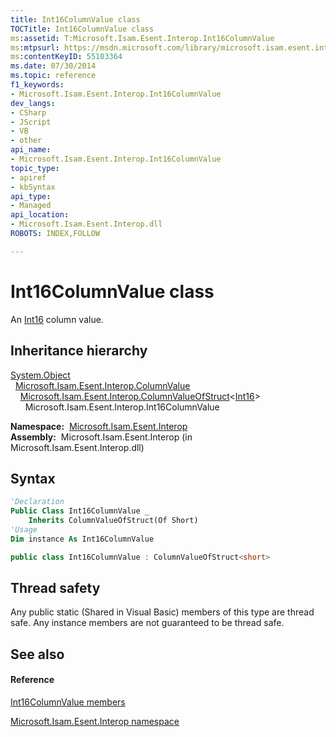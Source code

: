 ```yaml
---
title: Int16ColumnValue class
TOCTitle: Int16ColumnValue class
ms:assetid: T:Microsoft.Isam.Esent.Interop.Int16ColumnValue
ms:mtpsurl: https://msdn.microsoft.com/library/microsoft.isam.esent.interop.int16columnvalue(v=EXCHG.10)
ms:contentKeyID: 55103364
ms.date: 07/30/2014
ms.topic: reference
f1_keywords:
- Microsoft.Isam.Esent.Interop.Int16ColumnValue
dev_langs:
- CSharp
- JScript
- VB
- other
api_name: 
- Microsoft.Isam.Esent.Interop.Int16ColumnValue
topic_type: 
- apiref
- kbSyntax
api_type: 
- Managed
api_location: 
- Microsoft.Isam.Esent.Interop.dll
ROBOTS: INDEX,FOLLOW

---
```


# Int16ColumnValue class

An [Int16](/dotnet/api/system.int16) column value.

## Inheritance hierarchy

[System.Object](/dotnet/api/system.object)  
  [Microsoft.Isam.Esent.Interop.ColumnValue](dn334206\(v=exchg.10\).md)  
    [Microsoft.Isam.Esent.Interop.ColumnValueOfStruct](dn334171\(v=exchg.10\).md)\<[Int16](/dotnet/api/system.int16)\>  
      Microsoft.Isam.Esent.Interop.Int16ColumnValue  

**Namespace:**  [Microsoft.Isam.Esent.Interop](hh596136\(v=exchg.10\).md)  
**Assembly:**  Microsoft.Isam.Esent.Interop (in Microsoft.Isam.Esent.Interop.dll)

## Syntax

``` vb
'Declaration
Public Class Int16ColumnValue _
    Inherits ColumnValueOfStruct(Of Short)
'Usage
Dim instance As Int16ColumnValue
```

``` csharp
public class Int16ColumnValue : ColumnValueOfStruct<short>
```

## Thread safety

Any public static (Shared in Visual Basic) members of this type are thread safe. Any instance members are not guaranteed to be thread safe.

## See also

#### Reference

[Int16ColumnValue members](dn350987\(v=exchg.10\).md)

[Microsoft.Isam.Esent.Interop namespace](hh596136\(v=exchg.10\).md)